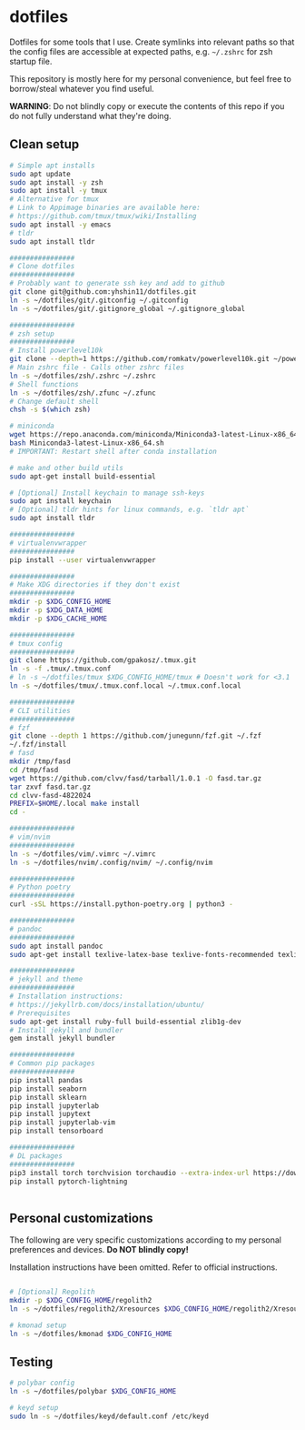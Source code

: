 # dotfiles

Dotfiles for some tools that I use.
Create symlinks into relevant paths so that the config files are accessible at expected paths, e.g. `~/.zshrc` for zsh startup file.

This repository is mostly here for my personal convenience, but feel free to borrow/steal whatever you find useful.

**WARNING**: Do not blindly copy or execute the contents of this repo if you do not fully understand what they're doing.

## Clean setup

```bash
# Simple apt installs
sudo apt update
sudo apt install -y zsh
sudo apt install -y tmux
# Alternative for tmux
# Link to Appimage binaries are available here:
# https://github.com/tmux/tmux/wiki/Installing
sudo apt install -y emacs
# tldr
sudo apt install tldr

################
# Clone dotfiles
################
# Probably want to generate ssh key and add to github
git clone git@github.com:yhshin11/dotfiles.git
ln -s ~/dotfiles/git/.gitconfig ~/.gitconfig
ln -s ~/dotfiles/git/.gitignore_global ~/.gitignore_global

################
# zsh setup
################
# Install powerlevel10k
git clone --depth=1 https://github.com/romkatv/powerlevel10k.git ~/powerlevel10k
# Main zshrc file - Calls other zshrc files
ln -s ~/dotfiles/zsh/.zshrc ~/.zshrc
# Shell functions
ln -s ~/dotfiles/zsh/.zfunc ~/.zfunc
# Change default shell
chsh -s $(which zsh)

# miniconda
wget https://repo.anaconda.com/miniconda/Miniconda3-latest-Linux-x86_64.sh
bash Miniconda3-latest-Linux-x86_64.sh
# IMPORTANT: Restart shell after conda installation

# make and other build utils
sudo apt-get install build-essential

# [Optional] Install keychain to manage ssh-keys
sudo apt install keychain
# [Optional] tldr hints for linux commands, e.g. `tldr apt`
sudo apt install tldr
```

```bash
################
# virtualenvwrapper
################
pip install --user virtualenvwrapper

################
# Make XDG directories if they don't exist
################
mkdir -p $XDG_CONFIG_HOME
mkdir -p $XDG_DATA_HOME
mkdir -p $XDG_CACHE_HOME

################
# tmux config
################
git clone https://github.com/gpakosz/.tmux.git
ln -s -f .tmux/.tmux.conf
# ln -s ~/dotfiles/tmux $XDG_CONFIG_HOME/tmux # Doesn't work for <3.1
ln -s ~/dotfiles/tmux/.tmux.conf.local ~/.tmux.conf.local

################
# CLI utilities 
################
# fzf
git clone --depth 1 https://github.com/junegunn/fzf.git ~/.fzf
~/.fzf/install
# fasd
mkdir /tmp/fasd
cd /tmp/fasd
wget https://github.com/clvv/fasd/tarball/1.0.1 -O fasd.tar.gz
tar zxvf fasd.tar.gz
cd clvv-fasd-4822024
PREFIX=$HOME/.local make install
cd -

################
# vim/nvim
################
ln -s ~/dotfiles/vim/.vimrc ~/.vimrc
ln -s ~/dotfiles/nvim/.config/nvim/ ~/.config/nvim

################
# Python poetry
################
curl -sSL https://install.python-poetry.org | python3 -
```

```bash
################
# pandoc
################
sudo apt install pandoc
sudo apt-get install texlive-latex-base texlive-fonts-recommended texlive-fonts-extra texlive-latex-extra

################
# jekyll and theme
################
# Installation instructions:
# https://jekyllrb.com/docs/installation/ubuntu/
# Prerequisites
sudo apt-get install ruby-full build-essential zlib1g-dev
# Install jekyll and bundler
gem install jekyll bundler
```

```bash
################
# Common pip packages
################
pip install pandas
pip install seaborn
pip install sklearn
pip install jupyterlab
pip install jupytext
pip install jupyterlab-vim
pip install tensorboard

################
# DL packages
################
pip3 install torch torchvision torchaudio --extra-index-url https://download.pytorch.org/whl/cu116
pip install pytorch-lightning
  
```


## Personal customizations

The following are very specific customizations according to my personal preferences and devices. **Do NOT blindly copy!**

Installation instructions have been omitted. Refer to official instructions.

```bash

# [Optional] Regolith
mkdir -p $XDG_CONFIG_HOME/regolith2
ln -s ~/dotfiles/regolith2/Xresources $XDG_CONFIG_HOME/regolith2/Xresources

# kmonad setup
ln -s ~/dotfiles/kmonad $XDG_CONFIG_HOME
```

## Testing

```bash
# polybar config
ln -s ~/dotfiles/polybar $XDG_CONFIG_HOME

# keyd setup 
sudo ln -s ~/dotfiles/keyd/default.conf /etc/keyd
```